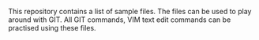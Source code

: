 This repository contains a list of sample files. The files can be used to play around with GIT.
All GIT commands, VIM text edit commands can be practised using these files.
